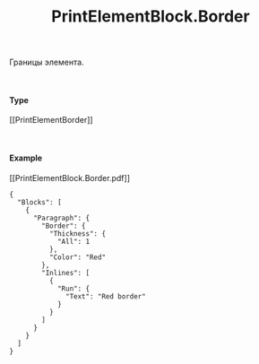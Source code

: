 ﻿---
layout: default
title: PrintElementBlock.Border
position: 
categories: 
tags: 
---

Границы элемента.

   

#### Type

[[PrintElementBorder]]

   

#### Example

[[PrintElementBlock.Border.pdf]]  


```
{
  "Blocks": [
    {
      "Paragraph": {
        "Border": {
          "Thickness": {
            "All": 1
          },
          "Color": "Red"
        },
        "Inlines": [
          {
            "Run": {
              "Text": "Red border"
            }
          }
        ]
      }
    }
  ]
}
```

  


 

